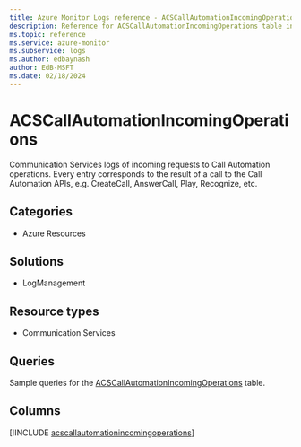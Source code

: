 ```yaml
---
title: Azure Monitor Logs reference - ACSCallAutomationIncomingOperations
description: Reference for ACSCallAutomationIncomingOperations table in Azure Monitor Logs.
ms.topic: reference
ms.service: azure-monitor
ms.subservice: logs
ms.author: edbaynash
author: EdB-MSFT
ms.date: 02/18/2024
---
```


# ACSCallAutomationIncomingOperations

Communication Services logs of incoming requests to Call Automation operations. Every entry corresponds to the result of a call to the Call Automation APIs, e.g. CreateCall, AnswerCall, Play, Recognize, etc.


## Categories

- Azure Resources

## Solutions

- LogManagement

## Resource types

- Communication Services

## Queries

 Sample queries for the [ACSCallAutomationIncomingOperations](../queries/acscallautomationincomingoperations.md) table.


## Columns
  
[!INCLUDE [acscallautomationincomingoperations](.././tables/includes/acscallautomationincomingoperations-include.md)]

